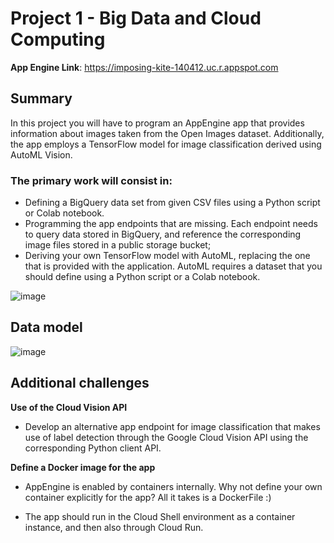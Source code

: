 # Project 1 - Big Data and Cloud Computing

**App Engine Link**: https://imposing-kite-140412.uc.r.appspot.com


## Summary

In this project you will have to program an AppEngine app that provides information about images taken from the Open Images dataset. Additionally, the app employs a TensorFlow model for image classification derived using AutoML Vision.

### The primary work will consist in:

+ Defining a BigQuery data set from given CSV files using a Python script or Colab notebook.
+ Programming the app endpoints that are missing. Each endpoint needs to query data stored in BigQuery, and reference the corresponding image files stored in a public storage bucket;
+ Deriving your own TensorFlow model with AutoML, replacing the one that is provided with the application. AutoML requires a dataset that you should define using a Python script or a Colab notebook.

![image](https://user-images.githubusercontent.com/17788854/177190054-e76eab31-4fb6-4351-8786-3f0fe7310819.png)


## Data model
![image](https://user-images.githubusercontent.com/17788854/177189967-d4bfd3aa-0aaf-45aa-9855-c5ad85248072.png)

## Additional challenges
**Use of the Cloud Vision API**
+ Develop an alternative app endpoint for image classification that makes use of label detection through the Google Cloud Vision API using the corresponding Python client API.

**Define a Docker image for the app**
+ AppEngine is enabled by containers internally. Why not define your own container explicitly for the app? All it takes is a DockerFile :)

+ The app should run in the Cloud Shell environment as a container instance, and then also through Cloud Run.
